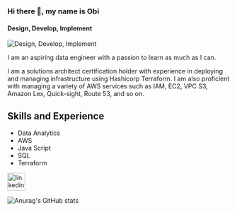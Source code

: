 ### Hi there 👋, my name is Obi
#### Design, Develop, Implement 

![Design, Develop, Implement ](https://media.licdn.com/dms/image/D5616AQGYfv3f0tmkBA/profile-displaybackgroundimage-shrink_350_1400/0/1676338095904?e=1708560000&v=beta&t=dolCCp8ltzCTmMB3BoAG_OjPqq5c0H7gitCUzRStwiY)

I am an aspiring data engineer with a passion to learn as much as I can.

I am a solutions architect certification holder with experience in deploying and managing infrastructure using Hashicorp Terraform. I am also proficient with managing a variety of AWS services such as IAM, EC2, VPC S3, Amazon Lex, Quick-sight, Route 53, and so on.



## Skills and Experience
-  Data Analytics
-  AWS 
-  Java Script 
-  SQL 
-  Terraform


[<img src='https://cdn.jsdelivr.net/npm/simple-icons@3.0.1/icons/linkedin.svg' alt='linkedin' height='40'>](https://www.linkedin.com/in/https://www.linkedin.com/in/obi-njoku-168181148//)  



![Anurag's GitHub stats](https://github-readme-stats.vercel.app/api?username=Obi256&theme=dark&show_icons=true)

